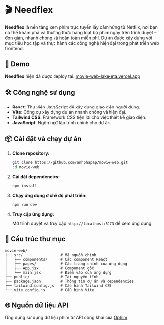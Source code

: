 # 🎬 Needflex

**Needflex** là nền tảng xem phim trực tuyến lấy cảm hứng từ Netflix, nơi bạn có thể khám phá và thưởng thức hàng loạt bộ phim ngay trên trình duyệt – đơn giản, nhanh chóng và hoàn toàn miễn phí.
Dự án được xây dựng với mục tiêu học tập và thực hành các công nghệ hiện đại trong phát triển web frontend.

## 🚀 Demo

**Needflex** hiện đã được deploy tại: [movie-web-lake-eta.vercel.app](https://movie-web-lake-eta.vercel.app)

## 🛠️ Công nghệ sử dụng

- **React**: Thư viện JavaScript để xây dựng giao diện người dùng.
- **Vite**: Công cụ xây dựng dự án nhanh chóng và hiện đại.
- **Tailwind CSS**: Framework CSS tiện lợi cho việc thiết kế giao diện.
- **JavaScript**: Ngôn ngữ lập trình chính cho dự án.

## 📦 Cài đặt và chạy dự án

1. **Clone repository:**

   ```bash
   git clone https://github.com/anhphapap/movie-web.git
   cd movie-web
   ```

2. **Cài đặt dependencies:**

   ```bash
   npm install
   ```

3. **Chạy ứng dụng ở chế độ phát triển:**

   ```bash
   npm run dev
   ```

4. **Truy cập ứng dụng:**

   Mở trình duyệt và truy cập `http://localhost:5173` để xem ứng dụng.

## 📁 Cấu trúc thư mục

```plaintext
movie-web/
├── src/                 # Mã nguồn chính
│   ├── components/      # Các component React
│   ├── pages/           # Các trang chính của ứng dụng
│   ├── App.jsx          # Component gốc
│   └── main.jsx         # Điểm vào của ứng dụng
├── public/              # Tài nguyên tĩnh
├── package.json         # Thông tin dự án và dependencies
├── tailwind.config.js   # Cấu hình Tailwind CSS
└── vite.config.js       # Cấu hình Vite
```

## 🌐 Nguồn dữ liệu API

Ứng dụng sử dụng dữ liệu phim từ API công khai của [Ophim](https://ophim17.cc/api-document).
